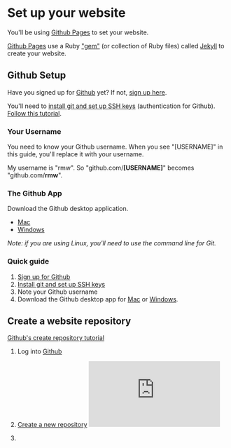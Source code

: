 # Set up your website

You'll be using [Github Pages](http://pages.github.com/) to set your website.

[Github Pages](http://pages.github.com/) use a Ruby ["gem"](http://guides.rubygems.org/what-is-a-gem/) (or collection of Ruby files) called [Jekyll](http://jekyllrb.com/docs/quickstart/) to create your website.



## Github Setup

Have you signed up for [Github](http://www.github.com) yet? If not, [sign up here](https://github.com/).

You'll need to [install git and set up SSH keys](https://help.github.com/articles/set-up-git) (authentication for Github).  [Follow this tutorial](https://help.github.com/articles/set-up-git).

### Your Username

You need to know your Github username.  When you see "[USERNAME]" in this guide, you'll replace it with your username.

My username is "rmw".  So "github.com/**[USERNAME]**" becomes "github.com/**rmw**".

### The Github App

Download the Github desktop application.

- [Mac](http://mac.github.com/)
- [Windows](http://windows.github.com/)

*Note: if you are using Linux, you'll need to use the command line for Git.*


### Quick guide
1. [Sign up for Github](https://github.com/)
2. [Install git and set up SSH keys](https://help.github.com/articles/set-up-git)
3. Note your Github username
4. Download the Github desktop app for [Mac](http://mac.github.com/) or [Windows](http://windows.github.com/).

## Create a website repository

[Github's create repository tutorial](https://help.github.com/articles/create-a-repo)

1. Log into [Github](http://www.github.com)
2. [Create a new repository](https://github.com/new)
![Create a new repo menu](https://raw.github.com/devbootcamp/phase_0_unit_1/master/week_1/cultural_assignment/readme.md)

3. 